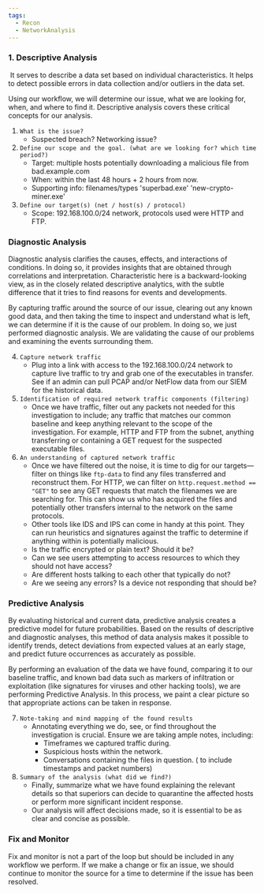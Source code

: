 ```yaml
---
tags:
  - Recon
  - NetworkAnalysis
---
```

### 1. Descriptive Analysis

 It serves to describe a data set based on individual characteristics. It helps to detect possible errors in data collection and/or outliers in the data set.

Using our workflow, we will determine our issue, what we are looking for, when, and where to find it. Descriptive analysis covers these critical concepts for our analysis.

1. `What is the issue?`
    - Suspected breach? Networking issue?
2. `Define our scope and the goal. (what are we looking for? which time period?)`
    - Target: multiple hosts potentially downloading a malicious file from bad.example.com
    - When: within the last 48 hours + 2 hours from now.
    - Supporting info: filenames/types 'superbad.exe' 'new-crypto-miner.exe'
3. `Define our target(s) (net / host(s) / protocol)`
    - Scope: 192.168.100.0/24 network, protocols used were HTTP and FTP.

### Diagnostic Analysis

Diagnostic analysis clarifies the causes, effects, and interactions of conditions. In doing so, it provides insights that are obtained through correlations and interpretation. Characteristic here is a backward-looking view, as in the closely related descriptive analytics, with the subtle difference that it tries to find reasons for events and developments.

By capturing traffic around the source of our issue, clearing out any known good data, and then taking the time to inspect and understand what is left, we can determine if it is the cause of our problem. In doing so, we just performed diagnostic analysis. We are validating the cause of our problems and examining the events surrounding them.

4. `Capture network traffic`
    - Plug into a link with access to the 192.168.100.0/24 network to capture live traffic to try and grab one of the executables in transfer. See if an admin can pull PCAP and/or NetFlow data from our SIEM for the historical data.
5. `Identification of required network traffic components (filtering)`
    - Once we have traffic, filter out any packets not needed for this investigation to include; any traffic that matches our common baseline and keep anything relevant to the scope of the investigation. For example, HTTP and FTP from the subnet, anything transferring or containing a GET request for the suspected executable files.
6. `An understanding of captured network traffic`
    - Once we have filtered out the noise, it is time to dig for our targets—filter on things like `ftp-data` to find any files transferred and reconstruct them. For HTTP, we can filter on `http.request.method == "GET"` to see any GET requests that match the filenames we are searching for. This can show us who has acquired the files and potentially other transfers internal to the network on the same protocols.
    - Other tools like IDS and IPS can come in handy at this point. They can run heuristics and signatures against the traffic to determine if anything within is potentially malicious.
	- Is the traffic encrypted or plain text? Should it be?   
	- Can we see users attempting to access resources to which they should not have access?
	- Are different hosts talking to each other that typically do not?
	- Are we seeing any errors? Is a device not responding that should be?

### Predictive Analysis

By evaluating historical and current data, predictive analysis creates a predictive model for future probabilities. Based on the results of descriptive and diagnostic analyses, this method of data analysis makes it possible to identify trends, detect deviations from expected values at an early stage, and predict future occurrences as accurately as possible.

By performing an evaluation of the data we have found, comparing it to our baseline traffic, and known bad data such as markers of infiltration or exploitation (like signatures for viruses and other hacking tools), we are performing Predictive Analysis. In this process, we paint a clear picture so that appropriate actions can be taken in response.

7. `Note-taking and mind mapping of the found results`
    - Annotating everything we do, see, or find throughout the investigation is crucial. Ensure we are taking ample notes, including:
	    - Timeframes we captured traffic during.
	    - Suspicious hosts within the network.
	    - Conversations containing the files in question. ( to include timestamps and packet numbers)
1. `Summary of the analysis (what did we find?)`
    - Finally, summarize what we have found explaining the relevant details so that superiors can decide to quarantine the affected hosts or perform more significant incident response.
    - Our analysis will affect decisions made, so it is essential to be as clear and concise as possible.    

### Fix and Monitor

Fix and monitor is not a part of the loop but should be included in any workflow we perform. If we make a change or fix an issue, we should continue to monitor the source for a time to determine if the issue has been resolved.
